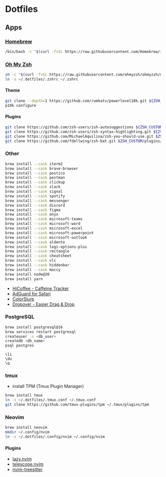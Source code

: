 # Dotfiles

## Apps

### [Homebrew](https://brew.sh)

```sh
/bin/bash -c "$(curl -fsSL https://raw.githubusercontent.com/Homebrew/install/HEAD/install.sh)"
```

### [Oh My Zsh](https://ohmyz.sh)

```sh
sh -c "$(curl -fsSL https://raw.githubusercontent.com/ohmyzsh/ohmyzsh/master/tools/install.sh)"
ln -s ~/.dotfiles/.zshrc ~/.zshrc
```

#### Theme

```sh
git clone --depth=1 https://github.com/romkatv/powerlevel10k.git ${ZSH_CUSTOM:-$HOME/.oh-my-zsh/custom}/themes/powerlevel10k
p10k configure
```

#### Plugins

```sh
git clone https://github.com/zsh-users/zsh-autosuggestions ${ZSH_CUSTOM:-~/.oh-my-zsh/custom}/plugins/zsh-autosuggestions
git clone https://github.com/zsh-users/zsh-syntax-highlighting.git ${ZSH_CUSTOM:-~/.oh-my-zsh/custom}/plugins/zsh-syntax-highlighting
git clone https://github.com/MichaelAquilina/zsh-you-should-use.git $ZSH_CUSTOM/plugins/you-should-use
git clone https://github.com/fdellwing/zsh-bat.git $ZSH_CUSTOM/plugins/zsh-bat
```

### Other

```sh
brew install --cask iterm2
brew install --cask brave-browser
brew install --cask postico
brew install --cask postman
brew install --cask clickup
brew install --cask slack
brew install --cask signal
brew install --cask spotify
brew install --cask messenger
brew install --cask discord
brew install --cask figma
brew install --cask onyx
brew install --cask microsoft-teams
brew install --cask microsoft-word
brew install --cask microsoft-excel
brew install --cask microsoft-powerpoint
brew install --cask microsoft-outlook
brew install --cask aldente
brew install --cask logi-options-plus
brew install --cask rectangle
brew install --cask cheatsheet
brew install --cask vlc
brew install --cask hiddenbar
brew install --cask maccy
brew install node@20
brew install yarn
```

- [HiCoffee - Caffeine Tracker](https://apps.apple.com/cz/app/hicoffee-caffeine-tracker/id1507361706)
- [AdGuard for Safari](https://apps.apple.com/cz/app/adguard-for-safari/id1440147259?mt=12)
- [ColorSlurp](https://apps.apple.com/cz/app/colorslurp/id1287239339)
- [Dropover - Easier Drag & Drop](https://apps.apple.com/cz/app/dropover-easier-drag-drop/id1355679052?mt=12)

### PostgreSQL

```sh
brew install postgresql@16
brew services restart postgresql
createuser -s <db_user>
createdb <db_name>
psql postgres
```

```
\li
\du
\q
```

### tmux

- install TPM (Tmux Plugin Manager)

```sh
brew install tmux
ln -s ~/.dotfiles/.tmux.conf ~/.tmux.conf
git clone https://github.com/tmux-plugins/tpm ~/.tmux/plugins/tpm
```

### Neovim

```sh
brew install neovim
mkdir ~/.config/nvim
ln -s ~/.dotfiles/.config/nvim ~/.config/nvim
```

#### Plugins

- [lazy.nvim](https://github.com/folke/lazy.nvim)
- [telescope.nvim](https://github.com/nvim-telescope/telescope.nvim)
- [nvim-treesitter](https://github.com/nvim-treesitter/nvim-treesitter)
